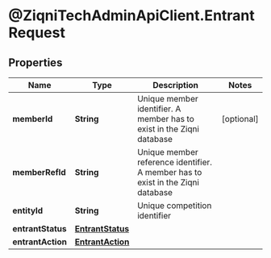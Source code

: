 # @ZiqniTechAdminApiClient.EntrantRequest

## Properties

Name | Type | Description | Notes
------------ | ------------- | ------------- | -------------
**memberId** | **String** | Unique member identifier. A member has to exist in the Ziqni database | [optional] 
**memberRefId** | **String** | Unique member reference identifier. A member has to exist in the Ziqni database | 
**entityId** | **String** | Unique competition identifier | 
**entrantStatus** | [**EntrantStatus**](EntrantStatus.md) |  | 
**entrantAction** | [**EntrantAction**](EntrantAction.md) |  | 


